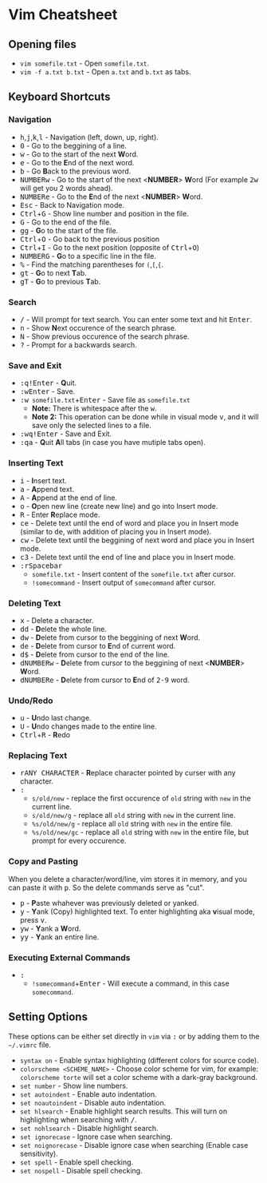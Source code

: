 # Vim Cheatsheet

## Opening files
* `vim somefile.txt` - Open `somefile.txt`.
* `vim -f a.txt b.txt` - Open `a.txt` and `b.txt` as tabs.
## Keyboard Shortcuts
### Navigation
* <kbd>h</kbd>,<kbd>j</kbd>,<kbd>k</kbd>,<kbd>l</kbd> - Navigation (left, down, up, right).
* <kbd>0</kbd> - Go to the beggining of a line.
* <kbd>w</kbd> - Go to the start of the next **W**ord.
* <kbd>e</kbd> - Go to the **E**nd of the next word.
* <kbd>b</kbd> - Go **B**ack to the previous word.
* <kbd>NUMBER</kbd><kbd>w</kbd> - Go to the start of the next <**NUMBER**> **W**ord (For example <kbd>2</kbd><kbd>w</kbd> will get you 2 words ahead).
* <kbd>NUMBER</kbd><kbd>e</kbd> - Go to the **E**nd of the next <**NUMBER**> **W**ord.
* <kbd>Esc</kbd> - Back to Navigation mode.
* <kbd>Ctrl</kbd>+<kbd>G</kbd> - Show line number and position in the file.
* <kbd>G</kbd> - Go to the end of the file.
* <kbd>g</kbd><kbd>g</kbd> - **G**o to the start of the file.
* <kbd>Ctrl</kbd>+<kbd>O</kbd> - Go back to the previous position
* <kbd>Ctrl</kbd>+<kbd>I</kbd> - Go to the next position (opposite of <kbd>Ctrl</kbd>+<kbd>O</kbd>)
* <kbd>NUMBER</kbd><kbd>G</kbd> - **G**o to a specific line in the file.
* <kbd>%</kbd> - Find the matching parentheses for `(`,`[`,`{`.
* <kbd>g</kbd><kbd>t</kbd> - **G**o to next **T**ab.
* <kbd>g</kbd><kbd>T</kbd> - **G**o to previous **T**ab.
### Search
* <kbd>/</kbd> - Will prompt for text search. You can enter some text and hit <kbd>Enter</kbd>.
* <kbd>n</kbd> - Show **N**ext occurence of the search phrase.
* <kbd>N</kbd> - Show previous occurence of the search phrase.
* <kbd>?</kbd> - Prompt for a backwards search.
### Save and Exit
* <kbd>:</kbd><kbd>q</kbd><kbd>!</kbd><kbd>Enter</kbd> - **Q**uit.
* <kbd>:</kbd><kbd>w</kbd><kbd>Enter</kbd> - Save.
* <kbd>:</kbd><kbd>w</kbd>` somefile.txt`+<kbd>Enter</kbd> - Save file as `somefile.txt` 
    * **Note:** There is whitespace after the <kbd>w</kbd>.
    * **Note 2:** This operation can be done while in visual mode <kbd>v</kbd>, and it will save only the selected lines to a file.
* <kbd>:</kbd><kbd>w</kbd><kbd>q</kbd><kbd>!</kbd><kbd>Enter</kbd> - Save and Exit.
* <kbd>:</kbd><kbd>q</kbd><kbd>a</kbd> - **Q**uit **A**ll tabs (in case you have mutiple tabs open).
### Inserting Text
* <kbd>i</kbd> - **I**nsert text.
* <kbd>a</kbd> - **A**ppend text.
* <kbd>A</kbd> - **A**ppend at the end of line.
* <kbd>o</kbd> - **O**pen new line (create new line) and go into Insert mode.
* <kbd>R</kbd> - Enter **R**eplace mode.
* <kbd>c</kbd><kbd>e</kbd> - Delete text until the end of word and place you in Insert mode (similar to <kbd>d</kbd><kbd>e</kbd>, with addition of placing you in Insert mode).
* <kbd>c</kbd><kbd>w</kbd> - Delete text until the beggining of next word and place you in Insert mode.
* <kbd>c</kbd><kbd>3</kbd> - Delete text until the end of line and place you in Insert mode.
* <kbd>:</kbd><kbd>r</kbd><kbd>Spacebar</kbd>
    * `somefile.txt` - Insert content of the `somefile.txt` after cursor.
    * `!somecommand` - Insert output of  `somecommand` after cursor.
### Deleting Text
* <kbd>x</kbd> - Delete a character.
* <kbd>d</kbd><kbd>d</kbd> - **D**elete the whole line.
* <kbd>d</kbd><kbd>w</kbd> - **D**elete from cursor to the beggining of next **W**ord.
* <kbd>d</kbd><kbd>e</kbd> - **D**elete from cursor to **E**nd of current word.
* <kbd>d</kbd><kbd>$</kbd> - **D**elete from cursor to the end of the line.
* <kbd>d</kbd><kbd>NUMBER</kbd><kbd>w</kbd> - **D**elete from cursor to the beggining of next <**NUMBER**> **W**ord.
* <kbd>d</kbd><kbd>NUMBER</kbd><kbd>e</kbd> - **D**elete from cursor to **E**nd of <kbd>2-9</kbd> word.
### Undo/Redo
* <kbd>u</kbd> - **U**ndo last change.
* <kbd>U</kbd> - **U**ndo changes made to the entire line.
* <kbd>Ctrl</kbd>+<kbd>R</kbd> - **R**edo

### Replacing Text
* <kbd>r</kbd><kbd>ANY CHARACTER</kbd> - **R**eplace character pointed by curser with any character.
* <kbd>:</kbd>
    * `s/old/new` - replace the first occurence of `old` string with `new` in the current line.
    * `s/old/new/g` - replace all `old` string with `new` in the current line.
    * `%s/old/new/g` - replace all `old` string with `new` in the entire file.
    * `%s/old/new/gc` - replace all `old` string with `new` in the entire file, but prompt for every occurence.
### Copy and Pasting
When you delete a character/word/line, vim stores it in memory, and you can paste it with <kbd>p</kbd>. So the delete commands serve as "cut".
* <kbd>p</kbd> - **P**aste whahever was previously deleted or yanked.
* <kbd>y</kbd> - **Y**ank (Copy) highlighted text. To enter highlighting aka **v**isual mode, press <kbd>v</kbd>.
* <kbd>y</kbd><kbd>w</kbd> - **Y**ank a **W**ord.
* <kbd>y</kbd><kbd>y</kbd> - **Y**ank an entire line.
### Executing External Commands
* <kbd>:</kbd>
    * `!somecommand`+<kbd>Enter</kbd> - Will execute a command, in this case `somecommand`.

## Setting Options
These options can be either set directly in `vim` via <kbd>:</kbd> or by adding them to the `~/.vimrc` file.
* `syntax on` - Enable syntax highlighting (different colors for source code).
* `colorscheme <SCHEME_NAME>` - Choose color scheme for vim, for example: `colorscheme torte` will set a color scheme with a dark-gray background.
* `set number` - Show line numbers.
* `set autoindent` - Enable auto indentation.
* `set noautoindent` - Disable auto indentation.
* `set hlsearch` - Enable highlight search results. This will turn on highlighting when searching with <kbd>/</kbd>.
* `set nohlsearch` - Disable highlight search.
* `set ignorecase` - Ignore case when searching.
* `set noignorecase` - Disable ignore case when searching (Enable case sensitivity).
* `set spell` - Enable spell checking.
* `set nospell` - Disable spell checking.
